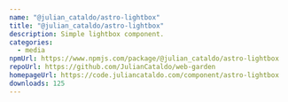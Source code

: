 ```yaml
---
name: "@julian_cataldo/astro-lightbox"
title: "@julian_cataldo/astro-lightbox"
description: Simple lightbox component.
categories:
  - media
npmUrl: https://www.npmjs.com/package/@julian_cataldo/astro-lightbox
repoUrl: https://github.com/JulianCataldo/web-garden
homepageUrl: https://code.juliancataldo.com/component/astro-lightbox
downloads: 125
---
```

